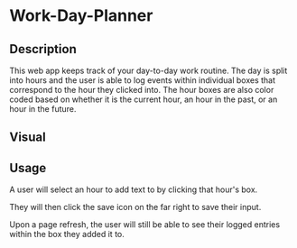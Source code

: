 # Work-Day-Planner

## Description
This web app keeps track of your day-to-day work routine. The day is split into hours and the user is able to log events within individual boxes that correspond to the hour they clicked into. The hour boxes are also color coded based on whether it is the current hour, an hour in the past, or an hour in the future.

## Visual


## Usage
A user will select an hour to add text to by clicking that hour's box.

They will then click the save icon on the far right to save their input.

Upon a page refresh, the user will still be able to see their logged entries within the box they added it to.